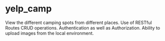 # yelp_camp
View the different camping spots from different places.
Use of RESTful Routes
CRUD operations.
Authentication as well as Authorization.
Ability to upload images from the local environment.
